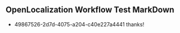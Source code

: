 ## OpenLocalization Workflow Test MarkDown
* 49867526-2d7d-4075-a204-c40e227a4441 thanks!

<!--HONumber=Aug16_HO1-->



